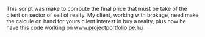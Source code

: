 This script was make to compute the final price that must be take
of the client on sector of sell of realty. 
 My client, working with brokage, need make the calcule on hand 
for yours client interest in buy a realty, plus now he have this code
working on www.projectportfolio.pe.hu

